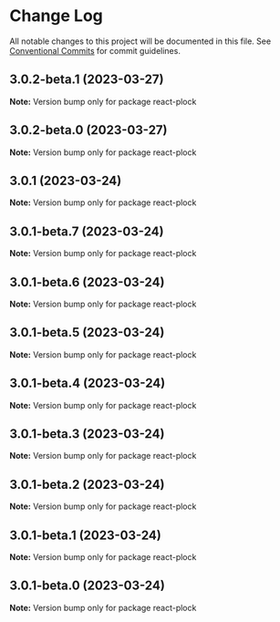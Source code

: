 # Change Log

All notable changes to this project will be documented in this file.
See [Conventional Commits](https://conventionalcommits.org) for commit guidelines.

## 3.0.2-beta.1 (2023-03-27)

**Note:** Version bump only for package react-plock





## 3.0.2-beta.0 (2023-03-27)

**Note:** Version bump only for package react-plock





## 3.0.1 (2023-03-24)

**Note:** Version bump only for package react-plock





## 3.0.1-beta.7 (2023-03-24)

**Note:** Version bump only for package react-plock





## 3.0.1-beta.6 (2023-03-24)

**Note:** Version bump only for package react-plock





## 3.0.1-beta.5 (2023-03-24)

**Note:** Version bump only for package react-plock





## 3.0.1-beta.4 (2023-03-24)

**Note:** Version bump only for package react-plock





## 3.0.1-beta.3 (2023-03-24)

**Note:** Version bump only for package react-plock





## 3.0.1-beta.2 (2023-03-24)

**Note:** Version bump only for package react-plock





## 3.0.1-beta.1 (2023-03-24)

**Note:** Version bump only for package react-plock





## 3.0.1-beta.0 (2023-03-24)

**Note:** Version bump only for package react-plock
